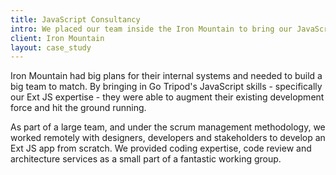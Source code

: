 ```yaml
---
title: JavaScript Consultancy
intro: We placed our team inside the Iron Mountain to bring our JavaScript know-how to the world's biggest document management company
client: Iron Mountain
layout: case_study
---
```


Iron Mountain had big plans for their internal systems and needed to build a big team to match. By bringing in Go Tripod's JavaScript skills - specifically our Ext JS expertise - they were able to augment their existing development force and hit the ground running.

As part of a large team, and under the scrum management methodology, we worked remotely with designers, developers and stakeholders to develop an Ext JS app from scratch. We provided coding expertise, code review and architecture services as a small part of a fantastic working group.
